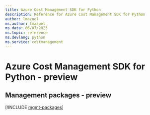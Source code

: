 ```yaml
---
title: Azure Cost Management SDK for Python
description: Reference for Azure Cost Management SDK for Python
author: lmazuel
ms.author: lmazuel
ms.data: 06/07/2023
ms.topic: reference
ms.devlang: python
ms.service: costmanagement
---
```

# Azure Cost Management SDK for Python - preview

## Management packages - preview
[!INCLUDE [mgmt-packages](cost-management-mgmt-index.md)]